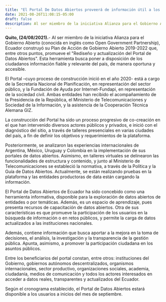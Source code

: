 ```yaml
---
title: "El Portal De Datos Abiertos proveerá de información útil a los ciudadanos"
date: 2021-08-26T11:08:15-05:00
draft: false
description: Al ser miembro de la iniciativa Alianza para el Gobierno Abierto (conocida en inglés como Open Government Partnership), Ecuador construyó su Plan de Acción de Gobierno Abierto 2019-2022 que, entre otros puntos, promueve el "Rediseño y actualización del Portal de Datos Abiertos". Esta herramienta busca poner a disposición de los ciudadanos información fiable y relevante del país, de manera oportuna y accesible.
---
```


**Quito, (24/08/2021).**- Al ser miembro de la iniciativa Alianza para el Gobierno Abierto (conocida en inglés como Open Government Partnership), Ecuador construyó su Plan de Acción de Gobierno Abierto 2019-2022 que, entre otros puntos, promueve el "Rediseño y actualización del Portal de Datos Abiertos". Esta herramienta busca poner a disposición de los ciudadanos información fiable y relevante del país, de manera oportuna y accesible.

El Portal –cuyo proceso de construcción inició en el año 2020- está a cargo de la Secretaría Nacional de Planificación, en representación del sector público, y la Fundación de Ayuda por Internet-Fundapi, en representación de la sociedad civil. Ambas entidades han recibido el acompañamiento de la Presidencia de la República, el Ministerio de Telecomunicaciones y Sociedad de la Información, y la asistencia de la Cooperación Técnica Alemana GIZ.

La construcción del Portal ha sido un proceso progresivo de co-creación en el que han intervenido diversos actores públicos y privados, e inició con el diagnóstico del sitio, a través de talleres presenciales en varias ciudades del país, a fin de definir los objetivos y  requerimientos de la plataforma.

Posteriormente, se analizaron las experiencias internacionales de Argentina, México, Uruguay y Colombia en la implementación de sus portales de datos abiertos. Asimismo, en talleres virtuales se delinearon las funcionalidades de estructura y contenido, y junto al Ministerio de Telecomunicaciones se estableció la normativa, a través de la Política y la Guía de Datos Abiertos. Actualmente, se están realizando pruebas en la plataforma y las entidades productoras de data están cargando la información.

El Portal de Datos Abiertos de Ecuador ha sido concebido como una herramienta informativa, disponible para la exploración de datos abiertos de entidades o por temáticas. Además, es un espacio de aprendizaje, pues presenta recursos de capacitación de datos abiertos. Otra de sus características es que promueve la participación de los usuarios en la búsqueda de información o en retos públicos, y permite la carga de datos actualizados a las instituciones nacionales.

Además, contiene información que busca aportar a la mejora en la toma de decisiones, el análisis, la investigación y la transparencia de la gestión pública. Apunta, asimismo, a promover la participación ciudadana en los asuntos públicos.

Entre los beneficiarios del portal constan, entre otros: instituciones del Gobierno, gobiernos autónomos descentralizados, organismos internacionales, sector productivo, organizaciones sociales, academia, ciudadanía, medios de comunicación y todos los actores interesados en acceder a datos reales, transparentes y actualizados del Ecuador.

Según el cronograma establecido, el Portal de Datos Abiertos estará disponible a los usuarios a inicios del mes de septiembre.